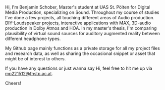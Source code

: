 Hi, I'm Benjamin Schober, Master's student at UAS St. Pölten for Digital Media Production, specializing on Sound.
Throughout my course of studies I've done a few projects, all touching different areas of Audio production. DIY-Loudspeaker projects, interactive applications with MAX, 3D-audio production in Dolby Atmos and HOA.
In my master's thesis, I'm comparing plausibility of virtual sound sources for auditory augmented reality between different headphone types.

My Github page mainly functions as a private storage for all my project files and research data, as well as sharing the occasional snippet or asset that might be of interest to others.

If you have any questions or just wanna say Hi, feel free to hit me up via mp221512@fhstp.ac.at.

Cheers!
<!---
mp221512/mp221512 is a ✨ special ✨ repository because its `README.md` (this file) appears on your GitHub profile.
You can click the Preview link to take a look at your changes.
--->
